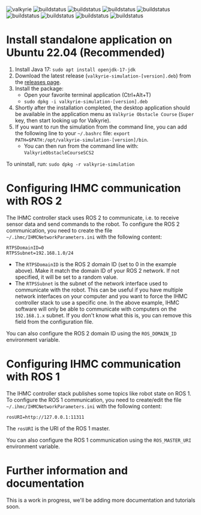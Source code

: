 ![valkyrie](https://maven-badges.herokuapp.com/maven-central/us.ihmc/valkyrie/badge.svg?style=plastic)
![buildstatus](https://github.com/ihmcrobotics/valkyrie/actions/workflows/main-GradleCI-fast.yml/badge.svg)
![buildstatus](https://github.com/ihmcrobotics/valkyrie/actions/workflows/main-GradleCI-controller-api.yml/badge.svg)
![buildstatus](https://github.com/ihmcrobotics/valkyrie/actions/workflows/main-GradleCI-controller-api-2.yml/badge.svg)
![buildstatus](https://github.com/ihmcrobotics/valkyrie/actions/workflows/main-GradleCI-humanoid-flat-ground.yml/badge.svg)
![buildstatus](https://github.com/ihmcrobotics/valkyrie/actions/workflows/main-GradleCI-humanoid-obstacle.yml/badge.svg)
![buildstatus](https://github.com/ihmcrobotics/valkyrie/actions/workflows/main-GradleCI-humanoid-push-recovery.yml/badge.svg)
![buildstatus](https://github.com/ihmcrobotics/valkyrie/actions/workflows/main-GradleCI-humanoid-rough-terrain.yml/badge.svg)
![buildstatus](https://github.com/ihmcrobotics/valkyrie/actions/workflows/main-GradleCI-humanoid-toolbox.yml/badge.svg)

# Install standalone application on Ubuntu 22.04 (Recommended)

1. Install Java 17: `sudo apt install openjdk-17-jdk`
2. Download the latest release (`valkyrie-simulation-[version].deb`) from the [releases page](https://github.com/ihmcrobotics/valkyrie/releases).
3. Install the package:
    - Open your favorite terminal application (Ctrl+Alt+T)
    - `sudo dpkg -i valkyrie-simulation-[version].deb`
4. Shortly after the installation completed, the desktop application should be available in the application menu as `Valkyrie Obstacle Course` (`Super` key,
   then
   start looking up for Valkyrie).
5. If you want to run the simulation from the command line, you can add the following line to your `~/.bashrc`
   file: `export PATH=$PATH:/opt/valkyrie-simulation-[version]/bin`.
    - You can then run from the command line with: `ValkyrieObstacleCourseSCS2`

To uninstall, run: `sudo dpkg -r valkyrie-simulation`

# Configuring IHMC communication with ROS 2

The IHMC controller stack uses ROS 2 to communicate, i.e. to receive sensor data and send commands to the robot.
To configure the ROS 2 communication, you need to create the file `~/.ihmc/IHMCNetworkParameters.ini` with the following content:

```
RTPSDomainID=0
RTPSSubnet=192.168.1.0/24
```

- The `RTPSDomainID` is the ROS 2 domain ID (set to 0 in the example above).
  Make it match the domain ID of your ROS 2 network.
  If not specified, it will be set to a random value.
- The `RTPSSubnet` is the subnet of the network interface used to communicate with the robot.
  This can be useful if you have multiple network interfaces on your computer and you want to force the IHMC controller stack to use a specific one.
  In the above example, IHMC software will only be able to communicate with computers on the `192.168.1.x` subnet.
  If you don't know what this is, you can remove this field from the configuration file.

You can also configure the ROS 2 domain ID using the `ROS_DOMAIN_ID` environment variable.

# Configuring IHMC communication with ROS 1

The IHMC controller stack publishes some topics like robot state on ROS 1.
To configure the ROS 1 communication, you need to create/edit the file `~/.ihmc/IHMCNetworkParameters.ini` with the following content:

```
rosURI=http://127.0.0.1:11311
```

The `rosURI` is the URI of the ROS 1 master.

You can also configure the ROS 1 communication using the `ROS_MASTER_URI` environment variable.

# Further information and documentation

This is a work in progress, we'll be adding more documentation and tutorials soon.